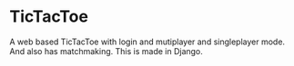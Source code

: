 # TicTacToe
A web based TicTacToe with login and mutiplayer and singleplayer mode. And also has matchmaking. This is made in Django.
